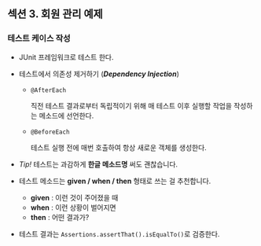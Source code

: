 ## 섹션 3. 회원 관리 예제



### 테스트 케이스 작성

* JUnit 프레임워크로 테스트 한다.

* 테스트에서 의존성 제거하기 (***Dependency Injection***)

  * ```@AfterEach``` 

    직전 테스트 결과로부터 독립적이기 위해 매 테스트 이후 실행할 작업을 작성하는 메소드에 선언한다.

  * ```@BeforeEach```

    테스트 실행 전에 매번 호출하여 항상 새로운 객체를 생성한다.

* *Tip!* 테스트는 과감하게 **한글 메소드명** 써도 괜찮습니다.

* 테스트 메소드는 **given / when / then** 형태로 쓰는 걸 추천합니다.
  * **given** : 이런 것이 주어졌을 때
  * **when** : 이런 상황이 벌어지면
  * **then** : 어떤 결과가?
* 테스트 결과는 ```Assertions.assertThat().isEqualTo()```로 검증한다.

